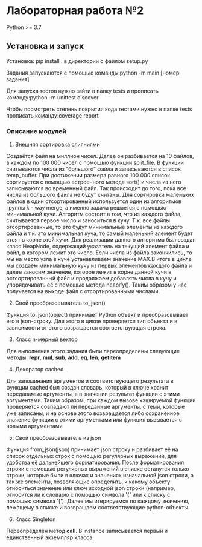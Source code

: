 # Лабораторная работа №2
Python >= 3.7

## Установка и запуск

Установка: pip install . в директории с файлом setup.py

Задания запускаются с помощью команды:python -m main [номер задания]

Для запуска тестов нужно зайти в папку tests и прописать команду:python -m unittest discover

Чтобы посмотреть степень покрытия кода тестами нужно в папке tests прописать команду:coverage report

### Описание модулей

1. Внешняя сортировка слияниями

Создаётся файл на миллион чисел. Далее он разбивается на 10 файлов, в каждом по 100 000 чисел с помощью функции split_file. В функции считываются числа из "большого" файла и записываются в список temp_buffer. При достижении размера равного 100 000 список сортируется с помощью встроенного метода sort() и числа из него записываются во временный файл. Так происходит до того, пока все числа из большого файла не будут считаны. Для сортировки маленьких файлов в один отсортированный используется один из алгоритмов группы k - way merge, а именно задача решается с помощью минимальной кучи. Алгоритм состоит в том, что из каждого файла, считывается первое число и заноситься в кучу. Т.к. все файлы отсортированные, то это будут минимальные элементы из каждого файла и т.к. это минимальная куча, то самый маленький элемент будет стоят в корне этой кучи. Для реализации данного алгоритма был создан класс HeapNode, содержащий указатель на текущий элемент файла и файл, в котором лежит это число. Если числа из файла закончились, то мы на место узла в куче устанавливаем значение MAX.В итоге в цикле мы создаём минимальную кучу из первых элементов каждого файла и далее заносим значение, которое лежит в корне данной кучи в остсортированный файл и продолжаем добавлять числа в кучу и упорядочивать её с помощью метода heapify(). Таким образом у нас получается на выходе файл с отсортированными числами.   

2. Свой преобразовыватель to_json()

Функция to_json(object) принимает Python объект и преобразовывает его в json-строку. Для этого в цикле проверяется тип объекта и в зависимости от этого возращается соответствующая строка.

3. Класс n-мерный вектор

Для выполнения этого задания были переопределены следующие методы: __repr__, __mul__, __sub__, __add__, __eq__, __len__, __getitem__

4. Декоратор cached

Для запоминания аргументов и соответствующего результата в функции cached был создан словарь, который в ключе хранит передавамые аргументы, а в значении результат функции с этими аргументами. Таким образом, при каждом вызове кэшируемой функции проверяется совпадают ли переданные аргументы, с теми, которые уже записаны, и на основе этого возвращается либо сохранённое значение функции с этими аргументами или функция вызывается с новыми аргументами

5. Свой преобразовыватель из json

Функция from_json(json) принимает json строку и разбивает её на список отдельных строк с помощью регулярных выражений, для удобства её дальнейшего форматирования. После форматирования строки с помощью регулярных выражений в списке останутся только строки, которые были в ключах и значениях изначальной json строки, а так же элементы, позволяющие определить, к какому объекту относиться значение или ключ исходной json строки (например, относится ли к словарю с помощью символа '{' или к списку с помощью символа '['). Далее мы итерируемся по каждому значению, лежащему в списке и возвращаем соответствующие python-объекты.

6. Класс Singleton

Переопределён метод __call__. В instance записывается первый и единственный экземпляр класса.
